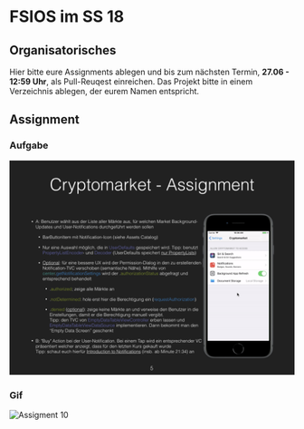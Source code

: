 # FSIOS im SS 18

## Organisatorisches
Hier bitte eure Assignments ablegen und bis zum nächsten Termin, **27.06 - 12:59 Uhr**, als Pull-Reuqest einreichen. Das Projekt bitte in einem Verzeichnis ablegen, der eurem Namen entspricht.

## Assignment
### Aufgabe
![Assigment 10](assignment_10.png "Assigment 10")

### Gif
![Assigment 10](assignment_10.gif "Assigment 10")
